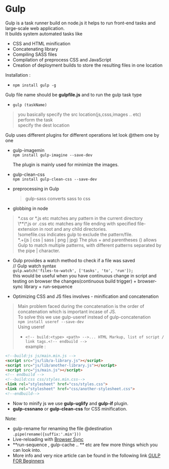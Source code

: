 # **Gulp**

Gulp is a task runner build on node.js it helps to run front-end tasks and large-scale web application.
<br> It builds system automated tasks like
* CSS and HTML minification
* Concatenating library
* Compiling SASS files
* Compilation of preprocess CSS and JavaScript
* Creation of deployment builds to store the resulting files in one location

Installation :
* ``` npm install gulp -g ```

Gulp file name should be **gulpfile.js** and to run the gulp task type<br>
* ``` gulp (taskName) ```

>you basically specify the src location(js,csss,images .. etc) <br>
>perform the task<br>
>specify the dest location

Gulp uses different plugins for different operations let look @them one by one
* gulp-imagemin <br>
  ```npm install gulp-imagine --save-dev```

    The plugin is mainly used for minimize the images.

* gulp-clean-css<br>
  ```npm install gulp-clean-css --save-dev```

* preprocessing in Gulp
  > gulp-sass converts sass to css
* globbing in node
> \*.css or \*.js etc matches any pattern in the current directory <br>
> \\\*\*\\\*.js or .css etc matches any file ending with specified file-extension in root and any child directories.<br>
> !somefile.css indicates gulp to exclude the pattern/file.<br>
> \*.+(js | css | sass | png | jpg) The plus + and parentheses () allows Gulp to match multiple patterns, with different patterns separated by the pipe | character.

* Gulp provides a watch method to check if a file was saved<br>
// Gulp watch syntax <br>
```gulp.watch('files-to-watch', ['tasks', 'to', 'run']);  ```<br>
this would be useful when you have continuous change in script and testing on browser the changes(continuous build trigger) + browser-sync library + run-sequence

* Optimizing CSS and JS files involves - minification and concatenation
> Main problem faced during the concatenation is the order of concatenation which is important incase of JS.<br>
> To solve this we use gulp-useref instead of gulp-concatenation <br>
```npm install useref --save-dev ```<br>
> Using useref
> * ```<!-- build:<type> <path> -->... HTML Markup, list of script / link tags.<!-- endbuild --> ```<br>
   example :
```html
<!--build:js js/main.min.js -->
<script src="js/lib/a-library.js"></script>
<script src="js/lib/another-library.js"></script>
<script src="js/main.js"></script>
<!-- endbuild -->
<!--build:css css/styles.min.css-->
<link rel="stylesheet" href="css/styles.css">
<link rel="stylesheet" href="css/another-stylesheet.css">
<!--endbuild-->
```

* Now to minify js we use **gulp-uglify** and **gulp-if** plugin.
* **gulp-cssnano** or **gulp-clean-css** for CSS minification.

Note:
 * gulp-rename for renaming the file @destination  ``` .pipe(rename({suffix:'.min'})) ```
 * Live-reloading with [Browser Sync](https://css-tricks.com/gulp-for-beginners/)  
 *  **run-sequence , gulp-cache .. ** etc are few more things which you can look into.
 * More info and very nice article can be found in the following link [GULP FOR Beginners](https://css-tricks.com/gulp-for-beginners/)
